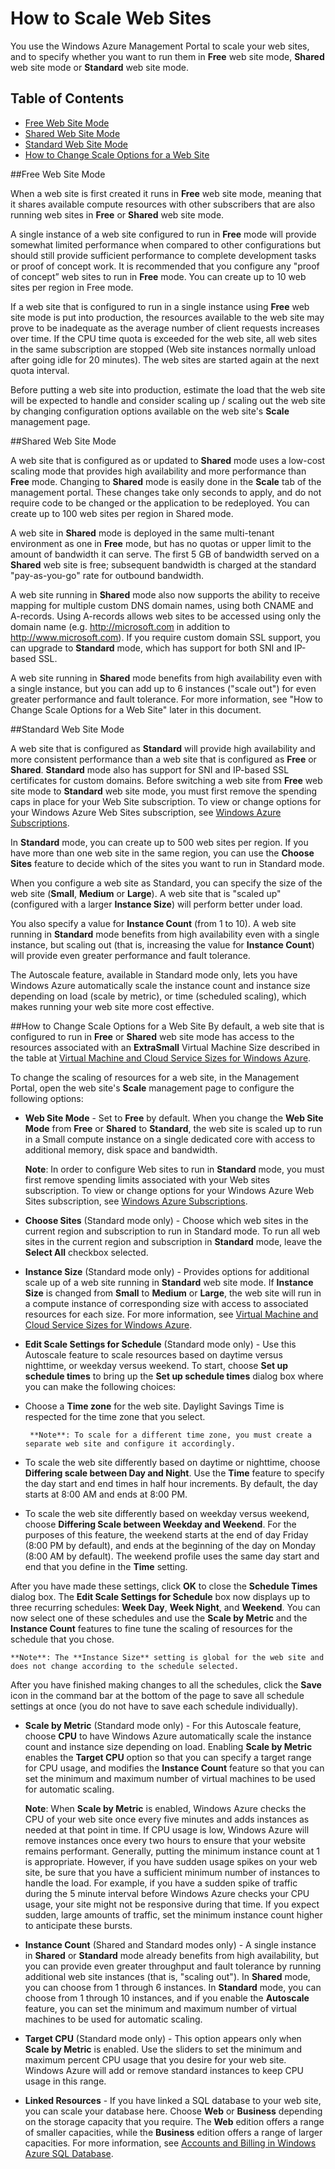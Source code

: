 <properties linkid="manage-scenarios-how-to-scale-websites" urlDisplayName="How to scale" pageTitle="How to scale web sites - Windows Azure service management" metaKeywords="Azure scaling web sites, share web site, reserve web site" metaDescription="Learn how to scale web sites in Windows Azure. Also learn how to use Shared Web Site and Reserved Web Site modes." metaCanonical="" disqusComments="1" umbracoNaviHide="0" />

<div chunk="../chunks/web-sites-left-nav.md" />

# How to Scale Web Sites #

You use the Windows Azure Management Portal to scale your web sites, and to specify whether you want to run them in **Free** web site mode, **Shared** web site mode or **Standard** web site mode. 

## Table of Contents ##

- [Free Web Site Mode](#freemode)
- [Shared Web Site Mode](#sharedmode)
- [Standard Web Site Mode](#standardmode)
- [How to Change Scale Options for a Web Site](#howtochangescale)

##<a name="freemode"></a>Free Web Site Mode

When a web site is first created it runs in **Free** web site mode, meaning that it shares available compute resources with other subscribers that are also running web sites in **Free** or **Shared** web site mode.

A single instance of a web site configured to run in **Free** mode will provide somewhat limited performance when compared to other configurations but should still provide sufficient performance to complete development tasks or proof of concept work. It is recommended that you configure any  "proof of concept” web sites to run in **Free** mode. You can create up to 10 web sites per region in Free mode.



If a web site that is configured to run in a single instance using **Free** web site mode is put into production, the resources available to the web site may prove to be inadequate as the average number of client requests increases over time. If the CPU time quota is exceeded for the web site, all web sites in the same subscription are stopped (Web site instances normally unload after going idle for 20 minutes). The web sites are started again at the next quota interval. 

Before putting a web site into production, estimate the load that the web site will be expected to handle and consider scaling up / scaling out the web site by changing configuration options available on the web site's **Scale** management page.

##<a name="sharedmode"></a>Shared Web Site Mode

A web site that is configured as or updated to **Shared** mode uses a low-cost scaling mode that provides high availability and more performance than **Free** mode. Changing to **Shared** mode is easily done in the **Scale** tab of the management portal. These changes take only seconds to apply, and do not require code to be changed or the application to be redeployed. You can create up to 100 web sites per region in Shared mode.



A web site in **Shared** mode is deployed in the same multi-tenant environment as one in **Free** mode, but has no quotas or upper limit to the amount of bandwidth it can serve. The first 5 GB of bandwidth served on a **Shared** web site is free; subsequent bandwidth is charged at the standard "pay-as-you-go" rate for outbound bandwidth.

A web site running in **Shared** mode also now supports the ability to receive mapping for multiple custom DNS domain names, using both CNAME and A-records. Using A-records allows web sites to be accessed using only the domain name (e.g. http://microsoft.com in addition to http://www.microsoft.com). If you require custom domain SSL support, you can upgrade to **Standard** mode, which has support for both SNI and IP-based SSL.

A web site running in **Shared** mode benefits from high availability even with a single instance, but you can add up to 6 instances ("scale out") for even greater performance and fault tolerance. For more information, see "How to Change Scale Options for a Web Site" later in this document.
 
##<a name="standardmode"></a>Standard Web Site Mode

A web site that is configured as **Standard** will provide high availability and more consistent performance than a web site that is configured as **Free** or **Shared**.  **Standard** mode also has support for SNI and IP-based SSL certificates for custom domains. Before switching a web site from **Free** web site mode to **Standard** web site mode, you must first remove the spending caps in place for your Web Site subscription. To view or change options for your Windows Azure Web Sites subscription, see [Windows Azure Subscriptions][azuresubscriptions].

In **Standard** mode, you can create up to 500 web sites per region. If you have more than one web site in the same region, you can use the **Choose Sites** feature to decide which of the sites you want to run in Standard mode. 

When you configure a web site as Standard, you can specify the size of the web site (**Small**, **Medium** or **Large**). A web site that is "scaled up" (configured with a larger **Instance Size**) will perform better under load. 

You also specify a value for **Instance Count** (from 1 to 10).
A web site running in **Standard** mode benefits from high availability even with a single instance, but scaling out (that is, increasing the value for **Instance Count**) will provide even greater performance and fault tolerance. 

The Autoscale feature, available in Standard mode only, lets you have Windows Azure automatically scale the instance count and instance size depending on load (scale by metric), or time (scheduled scaling), which makes running your web site more cost effective.

##<a name="howtochangescale"></a>How to Change Scale Options for a Web Site
By default, a web site that is configured to run in **Free** or **Shared** web site mode has access to the resources associated with an **ExtraSmall** Virtual Machine Size described in the table at [Virtual Machine and Cloud Service Sizes for Windows Azure][vmsizes]. 

To change the scaling of resources for a web site, in the Management Portal, open the web site's **Scale** management page to configure the following options:

- **Web Site Mode** - Set to **Free** by default.  When you change the **Web Site Mode** from **Free** or **Shared** to **Standard**, the web site is scaled up to run in a Small compute instance on a single dedicated core with access to additional memory, disk space and bandwidth.

	**Note**: In order to configure Web sites to run in **Standard** mode, you must first remove spending limits associated with your Web sites subscription. To view or change options for your Windows Azure Web Sites subscription, see [Windows Azure Subscriptions][azuresubscriptions].

- **Choose Sites** (Standard mode only) - Choose which web sites in the current region and subscription to run in Standard mode. To run all web sites in the current region and subscription in **Standard** mode, leave the **Select All** checkbox selected.

- **Instance Size** (Standard mode only) - Provides options for additional scale up of a web site running in **Standard** web site mode. If **Instance Size** is changed from **Small** to **Medium** or **Large**, the web site will run in a compute instance of corresponding size with access to associated resources for each size. For more information, see [Virtual Machine and Cloud Service Sizes for Windows Azure][vmsizes].

- **Edit Scale Settings for Schedule** (Standard mode only) - Use this Autoscale feature to scale resources based on daytime versus nighttime, or weekday versus weekend. To start, choose **Set up schedule times** to bring up the **Set up schedule times** dialog box where you can make the following choices:

 - Choose a **Time zone** for the web site. Daylight Savings Time is respected for the time zone that you select.

		**Note**: To scale for a different time zone, you must create a separate web site and configure it accordingly.
 - To scale the web site differently based on daytime or nighttime, choose **Differing scale between Day and Night**. Use the **Time** feature to specify the day start and end times in half hour increments. By default, the day starts at 8:00 AM and ends at 8:00 PM. 

 - To scale the web site differently based on weekday versus weekend, choose **Differing Scale between Weekday and Weekend**. For the purposes of this feature, the weekend starts at the end of day Friday (8:00 PM by default), and ends at the beginning of the day on Monday (8:00 AM by default). The weekend profile uses the same day start and end that you define in the **Time** setting.

 After you have made these settings, click **OK** to close the **Schedule Times** dialog box. The **Edit Scale Settings for Schedule** box now displays up to three recurring schedules: **Week Day**, **Week Night**, and **Weekend**. You can now select one of these schedules and use the **Scale by Metric** and the **Instance Count** features to fine tune the scaling of resources for the schedule that you chose. 

	**Note**: The **Instance Size** setting is global for the web site and does not change according to the schedule selected.

 After you have finished making changes to all the schedules, click the **Save** icon in the command bar at the bottom of the page to save all schedule settings at once (you do not have to save each schedule individually).



- **Scale by Metric** (Standard mode only) - For this Autoscale feature, choose **CPU** to have Windows Azure automatically scale the instance count and instance size depending on load. Enabling **Scale by Metric** enables the **Target CPU** option so that you can specify a target range for CPU usage, and modifies the **Instance Count** feature so that you can set the minimum and maximum number of virtual machines to be used for automatic scaling.

	**Note**: When **Scale by Metric** is enabled, Windows Azure checks the CPU of your web site once every five minutes and adds instances as needed at that point in time. If CPU usage is low, Windows Azure will remove instances once every two hours to ensure that your website remains performant. Generally, putting the minimum instance count at 1 is appropriate. However, if you have sudden usage spikes on your web site, be sure that you have a sufficient minimum number of instances to handle the load. For example, if you have a sudden spike of traffic during the 5 minute interval before Windows Azure checks your CPU usage, your site might not be responsive during that time. If you expect sudden, large amounts of traffic, set the minimum instance count higher to anticipate these bursts. 


- **Instance Count** (Shared and Standard modes only) -  A single instance in **Shared** or **Standard** mode already benefits from high availability, but you can provide even greater throughput and fault tolerance by running additional web site instances (that is, "scaling out"). In **Shared** mode, you can choose from 1 through 6 instances. In **Standard** mode, you can choose from 1 through 10 instances, and if you enable the **Autoscale** feature, you can set the minimum and maximum number of virtual machines to be used for automatic scaling.
	
- **Target CPU** (Standard mode only) - This option appears only when **Scale by Metric** is enabled. Use the sliders to set the minimum and maximum percent CPU usage that you desire for your web site. Windows Azure will add or remove standard instances to keep CPU usage in this range.

- **Linked Resources** - 
If you have linked a SQL database to your web site, you can scale your database here. Choose **Web** or **Business** depending on the storage capacity that you require. The **Web** edition offers a range of smaller capacities, while the **Business** edition offers a range of larger capacities. For more information, see [Accounts and Billing in Windows Azure SQL Database][SQLaccountsbilling].


[vs2010]:http://go.microsoft.com/fwlink/?LinkId=225683
[msexpressionstudio]:http://go.microsoft.com/fwlink/?LinkID=205116
[mswebmatrix]:http://go.microsoft.com/fwlink/?LinkID=226244
[getgit]:http://go.microsoft.com/fwlink/?LinkId=252533
[azuresdk]:http://go.microsoft.com/fwlink/?LinkId=246928
[gitref]:http://go.microsoft.com/fwlink/?LinkId=246651
[howtoconfiganddownloadlogs]:http://go.microsoft.com/fwlink/?LinkId=252031
[sqldbs]:http://go.microsoft.com/fwlink/?LinkId=246930
[fzilla]:http://go.microsoft.com/fwlink/?LinkId=247914
[vmsizes]:http://go.microsoft.com/fwlink/?LinkId=309169
[webmatrix]:http://go.microsoft.com/fwlink/?LinkId=226244
[SQLaccountsbilling]:http://go.microsoft.com/fwlink/?LinkId=234930
[azuresubscriptions]:http://go.microsoft.com/fwlink/?LinkID=235288
